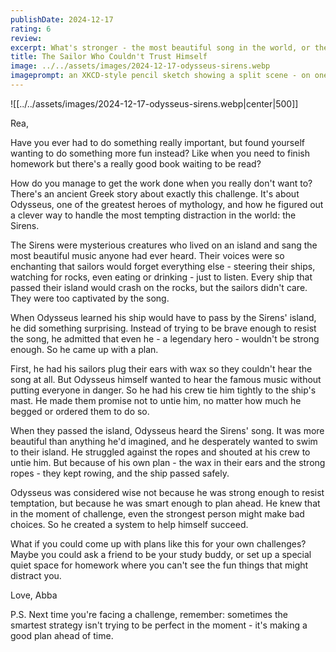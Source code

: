 ```yaml
---
publishDate: 2024-12-17
rating: 6
review: 
excerpt: What's stronger - the most beautiful song in the world, or the power to resist listening to it? An ancient Greek hero's clever solution reveals a truth about handling life's temptations.
title: The Sailor Who Couldn't Trust Himself
image: ../../assets/images/2024-12-17-odysseus-sirens.webp
imageprompt: an XKCD-style pencil sketch showing a split scene - on one side, a sailor tied to a ship's mast while mysterious figures sing from rocks, on the other side, the same sailor planning and tying ropes beforehand
---
```


![[../../assets/images/2024-12-17-odysseus-sirens.webp|center|500]]


Rea,

Have you ever had to do something really important, but found yourself wanting to do something more fun instead? Like when you need to finish homework but there's a really good book waiting to be read?

How do you manage to get the work done when you really don't want to? There's an ancient Greek story about exactly this challenge. It's about Odysseus, one of the greatest heroes of mythology, and how he figured out a clever way to handle the most tempting distraction in the world: the Sirens.

The Sirens were mysterious creatures who lived on an island and sang the most beautiful music anyone had ever heard. Their voices were so enchanting that sailors would forget everything else - steering their ships, watching for rocks, even eating or drinking - just to listen. Every ship that passed their island would crash on the rocks, but the sailors didn't care. They were too captivated by the song.

When Odysseus learned his ship would have to pass by the Sirens' island, he did something surprising. Instead of trying to be brave enough to resist the song, he admitted that even he - a legendary hero - wouldn't be strong enough. So he came up with a plan.

First, he had his sailors plug their ears with wax so they couldn't hear the song at all. But Odysseus himself wanted to hear the famous music without putting everyone in danger. So he had his crew tie him tightly to the ship's mast. He made them promise not to untie him, no matter how much he begged or ordered them to do so.

When they passed the island, Odysseus heard the Sirens' song. It was more beautiful than anything he'd imagined, and he desperately wanted to swim to their island. He struggled against the ropes and shouted at his crew to untie him. But because of his own plan - the wax in their ears and the strong ropes - they kept rowing, and the ship passed safely.

Odysseus was considered wise not because he was strong enough to resist temptation, but because he was smart enough to plan ahead. He knew that in the moment of challenge, even the strongest person might make bad choices. So he created a system to help himself succeed.

What if you could come up with plans like this for your own challenges? Maybe you could ask a friend to be your study buddy, or set up a special quiet space for homework where you can't see the fun things that might distract you. 

Love,
Abba

P.S. Next time you're facing a challenge, remember: sometimes the smartest strategy isn't trying to be perfect in the moment - it's making a good plan ahead of time. 